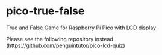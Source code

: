 # pico-true-false
True and False Game for Raspberry Pi Pico with LCD display

Please see the following repository instead (https://github.com/penguintutor/pico-lcd-quiz)
